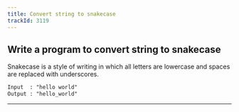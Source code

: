 ```yaml
---
title: Convert string to snakecase
trackId: 3119
---
```


## Write a program to convert string to snakecase

Snakecase is a style of writing in which all letters are lowercase and spaces are replaced with underscores.

```txt
Input  : "hello world"
Output : "hello_world"
```

---

